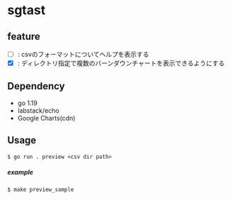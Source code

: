 # sgtast
## feature
- [ ] : csvのフォーマットについてヘルプを表示する
- [x] : ディレクトリ指定で複数のバーンダウンチャートを表示できるようにする

## Dependency
- go 1.19
- labstack/echo
- Google Charts(cdn)

## Usage
```
$ go run . preview <csv dir path>
```
##### example
```
$ make preview_sample
```
